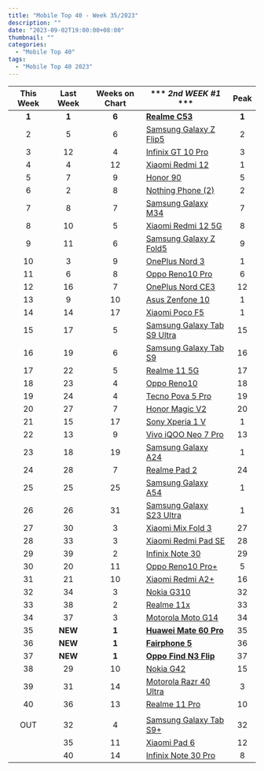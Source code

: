 ```yaml
---
title: "Mobile Top 40 - Week 35/2023"
description: ""
date: "2023-09-02T19:00:00+08:00"
thumbnail: ""
categories:
  - "Mobile Top 40"
tags:
  - "Mobile Top 40 2023"
---
```

<!--more-->
|**This Week**|**Last Week**|**Weeks on Chart**|*** *2nd WEEK #1* ***|**Peak**|
|:----:|:----:|:----:|----|:----:|
|**1**|**1**|**6**|**[Realme C53](https://www.gsmarena.com/realme_c53-12310.php)**|**1**|
|2|5|6|[Samsung Galaxy Z Flip5](https://www.gsmarena.com/samsung_galaxy_z_flip5-12252.php)|2|
|3|12|4|[Infinix GT 10 Pro](https://www.gsmarena.com/infinix_gt_10_pro-12451.php)|3|
|4|4|12|[Xiaomi Redmi 12](https://www.gsmarena.com/xiaomi_redmi_12-12328.php)|1|
|5|7|9|[Honor 90](https://www.gsmarena.com/honor_90-12297.php)|5|
|6|2|8|[Nothing Phone (2)](https://www.gsmarena.com/nothing_phone_(2)-12386.php)|2|
|7|8|7|[Samsung Galaxy M34](https://www.gsmarena.com/samsung_galaxy_m34_5g-11290.php)|7|
|8|10|5|[Xiaomi Redmi 12 5G](https://www.gsmarena.com/xiaomi_redmi_12_5g-12446.php)|8|
|9|11|6|[Samsung Galaxy Z Fold5](https://www.gsmarena.com/samsung_galaxy_z_fold5-12418.php)|9|
|10|3|9|[OnePlus Nord 3](https://www.gsmarena.com/oneplus_nord_3-12135.php)|1|
|11|6|8|[Oppo Reno10 Pro](https://www.gsmarena.com/oppo_reno10_pro-12413.php)|6|
|12|16|7|[OnePlus Nord CE3](https://www.gsmarena.com/oneplus_nord_ce3-11977.php)|12|
|13|9|10|[Asus Zenfone 10](https://www.gsmarena.com/asus_zenfone_10-12380.php)|1|
|14|14|17|[Xiaomi Poco F5](https://www.gsmarena.com/xiaomi_poco_f5-12258.php)|1|
|15|17|5|[Samsung Galaxy Tab S9 Ultra](https://www.gsmarena.com/samsung_galaxy_tab_s9_ultra-12217.php)|15|
|16|19|6|[Samsung Galaxy Tab S9](https://www.gsmarena.com/samsung_galaxy_tab_s9-12439.php)|16|
|17|22|5|[Realme 11 5G](https://www.gsmarena.com/realme_11_5g-12444.php)|17|
|18|23|4|[Oppo Reno10](https://www.gsmarena.com/oppo_reno10-12414.php)|18|
|19|24|4|[Tecno Pova 5 Pro](https://www.gsmarena.com/tecno_pova_5_pro-12448.php)|19|
|20|27|7|[Honor Magic V2](https://www.gsmarena.com/honor_magic_v2-12383.php)|20|
|21|15|17|[Sony Xperia 1 V](https://www.gsmarena.com/sony_xperia_1_v-12263.php)|1|
|22|13|9|[Vivo iQOO Neo 7 Pro](https://www.gsmarena.com/vivo_iqoo_neo_7_pro-12364.php)|13|
|23|18|19|[Samsung Galaxy A24](https://www.gsmarena.com/samsung_galaxy_a24_4g-12176.php)|1|
|24|28|7|[Realme Pad 2](https://www.gsmarena.com/realme_pad_2-12426.php)|24|
|25|25|25|[Samsung Galaxy A54](https://www.gsmarena.com/samsung_galaxy_a54-12070.php)|1|
|26|26|31|[Samsung Galaxy S23 Ultra](https://www.gsmarena.com/samsung_galaxy_s23_ultra-12024.php)|1|
|27|30|3|[Xiaomi Mix Fold 3](https://www.gsmarena.com/xiaomi_mix_fold_3-12468.php)|27|
|28|33|3|[Xiaomi Redmi Pad SE](https://www.gsmarena.com/xiaomi_redmi_pad_se-12466.php)|28|
|29|39|2|[Infinix Note 30](https://www.gsmarena.com/infinix_note_30-12288.php)|29|
|30|20|11|[Oppo Reno10 Pro+](https://www.gsmarena.com/oppo_reno10_pro+-12275.php)|5|
|31|21|10|[Xiaomi Redmi A2+](https://www.gsmarena.com/xiaomi_redmi_a2+-12197.php)|16|
|32|34|3|[Nokia G310](https://www.gsmarena.com/nokia_g310-12471.php)|32|
|33|38|2|[Realme 11x](https://www.gsmarena.com/realme_11x-12519.php)|33|
|34|37|3|[Motorola Moto G14](https://www.gsmarena.com/motorola_moto_g14-12447.php)|34|
|35|**NEW**|**1**|**[Huawei Mate 60 Pro](https://www.gsmarena.com/huawei_mate_60_pro-12530.php)**|35|
|36|**NEW**|**1**|**[Fairphone 5](https://www.gsmarena.com/fairphone_5-12540.php)**|36|
|37|**NEW**|**1**|**[Oppo Find N3 Flip](https://www.gsmarena.com/oppo_find_n3_flip-12531.php)**|37|
|38|29|10|[Nokia G42](https://www.gsmarena.com/nokia_g42-12381.php)|15|
|39|31|14|[Motorola Razr 40 Ultra](https://www.gsmarena.com/motorola_razr_40_ultra-12169.php)|3|
|40|36|13|[Realme 11 Pro](https://www.gsmarena.com/realme_11_pro-12261.php)|10|
||||||
|OUT|32|4|[Samsung Galaxy Tab S9+](https://www.gsmarena.com/samsung_galaxy_tab_s9+-12440.php)|32|
||35|11|[Xiaomi Pad 6](https://www.gsmarena.com/xiaomi_pad_6-12237.php)|12|
||40|14|[Infinix Note 30 Pro](https://www.gsmarena.com/infinix_note_30_pro-12273.php)|8|